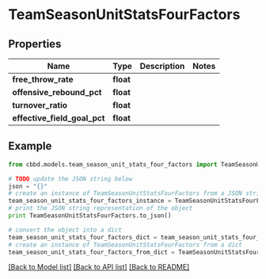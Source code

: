 # TeamSeasonUnitStatsFourFactors


## Properties
Name | Type | Description | Notes
------------ | ------------- | ------------- | -------------
**free_throw_rate** | **float** |  | 
**offensive_rebound_pct** | **float** |  | 
**turnover_ratio** | **float** |  | 
**effective_field_goal_pct** | **float** |  | 

## Example

```python
from cbbd.models.team_season_unit_stats_four_factors import TeamSeasonUnitStatsFourFactors

# TODO update the JSON string below
json = "{}"
# create an instance of TeamSeasonUnitStatsFourFactors from a JSON string
team_season_unit_stats_four_factors_instance = TeamSeasonUnitStatsFourFactors.from_json(json)
# print the JSON string representation of the object
print TeamSeasonUnitStatsFourFactors.to_json()

# convert the object into a dict
team_season_unit_stats_four_factors_dict = team_season_unit_stats_four_factors_instance.to_dict()
# create an instance of TeamSeasonUnitStatsFourFactors from a dict
team_season_unit_stats_four_factors_from_dict = TeamSeasonUnitStatsFourFactors.from_dict(team_season_unit_stats_four_factors_dict)
```
[[Back to Model list]](../README.md#documentation-for-models) [[Back to API list]](../README.md#documentation-for-api-endpoints) [[Back to README]](../README.md)


